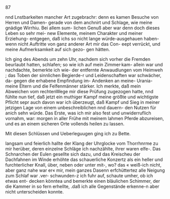 87

nnd Lnstbarkeiten mancher Art zugebrachr: denn es kamen
Besuche von Herren und Damen- gerade von dem anchnirt
und Schlage, wie meine gnädige Wirrhiu. Bei allem sum-
lichen Genuß aber war denn doch dieses Leben so sehr mei-
new Elemente, meinem Charakter und meiner Erziehung-
entgegen, daß ichs so nicht lange würde-ausgehauen haben-
wenn nicht Auftritte von ganz anderer Art mir das Con-
eept verrückt, und meine Aufmerksamkeit auf sich gezo-
gen hätten.

Ich ging des Abends um zehn Uhr, nachdem sich vorher
die Fremden beurlaubt hatten, schlafen; so wie ich auf mein
Zimmer·kam- allein war und nachdachte, bemerkte ich wie-
der entfernte Anwaudlungen vom Heimweh ; das Toben der
sinnlichen Begierde-r und Leidenschaften war schwächer, da-
gegen die erhabene Empfindung im- Andenken an meine-
Urania- meine Eltern und die Felfenmänner stärker. Ich
merkte, daß mein Abweichen vom rechtenWege mir diese
Prüfung zugezogen hatte, nnd fühlte nun tief, daß jetzt ein
muthiger Kampf meine größte und wichtigste Pflicht sepr
auch davon war ich überzeugt, daß Kampf und Sieg in
meiner jetzigen Lage von einem unbeschreiblichen nnd dauern-
den Nutzen für anich sehn würde. Das Erste, was ich mir
also fest und unwiderruflich vornahm, war: morgen in aller
Frühe mit meinem lahmen Pferde abzureisen, und es an
einem sicheren Orte vollends heilen zu lassen.

Mit diesen Schlüssen und Ueberleguugen ging ich zu Bette.

Iangsam und feierlich hallte der Klang der Uhrglocke vom
Thorrhnrme zu mir herüber, deren einzelne Schläge ich
nachzählte, ihrer waren elfe-. Das Schnarchen der Eulen
gesellte sich dazu, und das Kreischeu der Dachfahnen im
Winde erhöhte das schauerliche Konzertz als ein heller und
furchterlicher Knall, über, neben oder unter mit-, wo? das
« weiß-ich nicht, aber ganz nahe war er« mir, mein ganzes
Dasenn erfchüttertez alle Neigung zum Schlaf war .ver-
schwunden-z ich fuhr auf, schaute umher, ob ich etwas ent-
decken könntea und bemerkte einen bläulichen Schimmer, der
die Kammer in so fern erhellte, .daß ich alle Gegenstände
erkenne-n aber nicht unterscheiden konnte.

